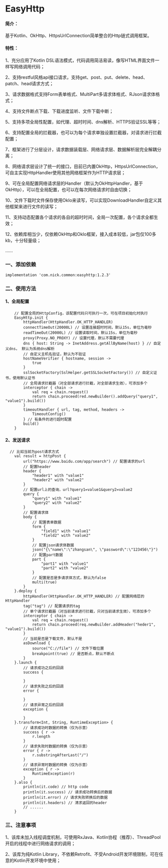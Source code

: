# EasyHttp
#### 简介：
基于Kotlin、OkHttp、HttpsUrlConnection简单整合的Http链式调用框架。
#### 特性：
1、充分应用了Kotlin DSL语法模式，代码调用简洁易读，像写HTML界面文件一样写网络调用代码；

2、支持restful风格api接口请求，支持get、post、put、delete、head、patch、head请求方式；

3、请求数据格式支持Form表单格式、MultiPart多请求体格式、RJson请求体格式；

4、支持文件断点下载、下载进度监听、文件下载中断；

5、支持多项全局性配置，如代理、超时时间、dns解析、HTTPS验证SSL等等；

6、支持配置全局的拦截器，也可以为每个请求单独设置拦截器，对请求进行拦截配置；

7、框架进行了分层设计，请求数据装载层、网络请求层、数据解析层完全解耦分离；

8、网络请求层设计了统一的接口，目前已内置OkHttp，HttpsUrlConnection，可自主实现HttpHandler使用其他网络框架作为HTTP请求层；

9、可在全局配置网络请求层的Handler（默认为OkHttpHandler，基于OkHttp），可以在全局配置，也可以在每次网络请求时自由切换；

10、文件下载时文件保存使用OkIo来读写，可以实现DownloadHandler自定义其他框架来进行文件的读写；

11、支持动态配置各个请求的各自的超时时间，全局一次配置，各个请求全都生效；

12、依赖库相当少，仅依赖OkHttp和OkIo框架，接入成本较低，jar包仅100多kb，十分轻量级；

......

### 一、添加依赖 
```
implementation 'com.nick.common:easyhttp:1.2.3'
```
### 二、使用方法
#### 1、全局配置
```
	// 配置全局的HttpConfig，该配置代码只可执行一次，可在项目初始化时执行
	EasyHttp.init {
		httpHandler(HttpHandler.OK_HTTP_HANDLER)
		connectTimeOut(20000L) // 设置连接超时时间，默认15s，单位为毫秒
		readTimeOut(20000L) // 设置读取时间，默认15s，单位为毫秒
		proxy(Proxy.NO_PROXY) // 设置代理，默认不需要代理
		dns { host: String -> InetAddress.getAllByName(host) } // 自定义dns， 默认为系统dns解析
		// 自定义主机名验证，默认为不验证
		hostNameVerifier { hostname, session ->
			true
		}
		sslSocketFactory(SslHelper.getSSLSocketFactory()) // 自定义证书，使用默认证书
		// 全局请求拦截器（对全部请求进行拦截，对全部请求生效），可添加多个
        interceptor { chain ->
            val req = chain.request()
            return chain.proceed(red.newBuilder().addQuery("query1", "value1").build())
        }
		timeoutHandler { url, tag, method, headers ->
			TimeoutConfig()
		} // 有条件的进行超时配置
		build()
	}
```
#### 2、发送请求		
```
  // 比如当前为post请求方式      
	val result = httpPost {
		url("https://www.baidu.com/app/search") // 配置请求的url
        // 配置header
        header {
            "header1" with "value1"
            "header2" with "value2"
        }
        // 配置url上的查询，url?query1=value1&query2=value2
        query {
            "query1" with "value1"
            "query2" with "value2"
        }
		// 配置请求体
		body {
			// 配置表单数据
			form {
				"field1" with "value1"
				"field2" with "value2"
			}
			// 配置json请求体数据
			json("{\"name\":\"zhangsan\", \"password\":\"123456\"}")
			// 配置part数据
			part {
				"part1" with "value1"
				"part2" with "value2"
			}
			// 配置是否是多请求体方式，默认为false
			multi(true)
		}
	}.deploy {
		httpHandler(HttpHandler.OK_HTTP_HANDLER) // 配置网络层的HttpHandler
		tag("tag") // 配置请求的tag
		// 单个请求拦截器（对当前请求进行拦截，只对当前请求生效），可添加多个
		interceptor { chain ->
		    val req = chain.request()
		    return chain.proceed(req.newBuilder.addHeader("heder1", "value1").build())
		}
		// 当前是否是下载文件，默认不是
		asDownload {
			source("C://file") // 文件下载位置
			breakpoint(true) // 是否断点，默认不断点
		}
	}.launch {
		// 请求成功之后的回调
		success {

		}
		// 请求失败之后的回调
		error {

		}
		// 请求异常之后的回调
		exception {

		}
	}.transform<Int, String, RuntimeException> {
		// 请求成功时数据的转换（仅为示意）
		success { r ->
			r.length
		}
		// 请求失败时数据的转换（仅为示意）
		error { r ->
			r.substringAfterLast("/")
		}
		// 请求异常时数据的转换（仅为示意）
		exception { r ->
			RuntimeException(r)
		}
	}.also {
		println(it.code) // http code
		println(it.success) // 请求成功转换后的数据
		println(it.error) // 请求失败转换后的数据
		println(it.headers) // 清求返回的header
		// ......
	}
```
### 三、注意事项
1、该库未加入线程调度机制，可使用RxJava、Kotlin协程（推荐）、ThreadPool开启的线程中进行网络请求的调用；

2、该库为纯Kotlin Library，不依赖Retrofit、不受Android开发环境限制，可在任意的Kotlin开发环境中使用；
